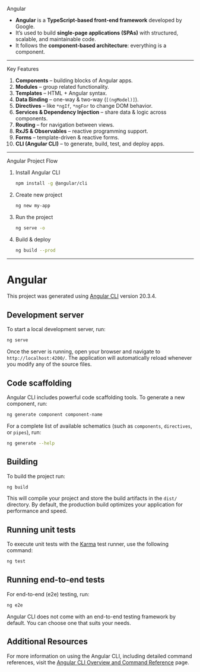  Angular

* **Angular** is a **TypeScript-based front-end framework** developed by Google.
* It’s used to build **single-page applications (SPAs)** with structured, scalable, and maintainable code.
* It follows the **component-based architecture**: everything is a component.

---

 Key Features

1. **Components** – building blocks of Angular apps.
2. **Modules** – group related functionality.
3. **Templates** – HTML + Angular syntax.
4. **Data Binding** – one-way & two-way (`[(ngModel)]`).
5. **Directives** – like `*ngIf`, `*ngFor` to change DOM behavior.
6. **Services & Dependency Injection** – share data & logic across components.
7. **Routing** – for navigation between views.
8. **RxJS & Observables** – reactive programming support.
9. **Forms** – template-driven & reactive forms.
10. **CLI (Angular CLI)** – to generate, build, test, and deploy apps.

---

Angular Project Flow

1. Install Angular CLI

   ```bash
   npm install -g @angular/cli
   ```
2. Create new project

   ```bash
   ng new my-app
   ```
3. Run the project

   ```bash
   ng serve -o
   ```
4. Build & deploy

   ```bash
   ng build --prod
   ```

---







# Angular

This project was generated using [Angular CLI](https://github.com/angular/angular-cli) version 20.3.4.

## Development server

To start a local development server, run:

```bash
ng serve
```

Once the server is running, open your browser and navigate to `http://localhost:4200/`. The application will automatically reload whenever you modify any of the source files.

## Code scaffolding

Angular CLI includes powerful code scaffolding tools. To generate a new component, run:

```bash
ng generate component component-name
```

For a complete list of available schematics (such as `components`, `directives`, or `pipes`), run:

```bash
ng generate --help
```

## Building

To build the project run:

```bash
ng build
```

This will compile your project and store the build artifacts in the `dist/` directory. By default, the production build optimizes your application for performance and speed.

## Running unit tests

To execute unit tests with the [Karma](https://karma-runner.github.io) test runner, use the following command:

```bash
ng test
```

## Running end-to-end tests

For end-to-end (e2e) testing, run:

```bash
ng e2e
```

Angular CLI does not come with an end-to-end testing framework by default. You can choose one that suits your needs.

## Additional Resources

For more information on using the Angular CLI, including detailed command references, visit the [Angular CLI Overview and Command Reference](https://angular.dev/tools/cli) page.
